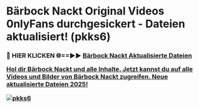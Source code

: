 # Bärbock Nackt Original Videos 0nlyFans durchgesickert - Dateien aktualisiert! (pkks6)

<h3>🔴 HIER KLICKEN 🌐==►► <a href="https://tinyurl.com/h6vf6nb8" rel="nofollow">Bärbock Nackt Aktualisierte Dateien

Hol dir Bärbock Nackt und alle Inhalte. Jetzt kannst du auf alle Videos und Bilder von Bärbock Nackt zugreifen. Neue aktualisierte Dateien 2025!

[![pkks6](https://i.imgur.com/sD4kR3V.gif)](https://tinyurl.com/h6vf6nb8)
